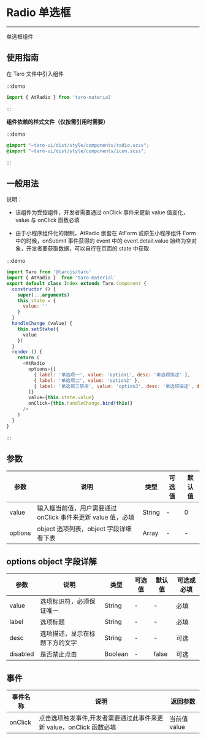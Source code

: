 # Radio 单选框

---
单选框组件

## 使用指南

在 Taro 文件中引入组件

:::demo
```js
import { AtRadio } from 'taro-material'
```
:::

**组件依赖的样式文件（仅按需引用时需要）**

:::demo
```scss
@import "~taro-ui/dist/style/components/radio.scss";
@import "~taro-ui/dist/style/components/icon.scss";
```
:::

## 一般用法

说明：

* 该组件为受控组件，开发者需要通过 onClick 事件来更新 value 值变化，value 与 onClick 函数必填

* 由于小程序组件化的限制，AtRadio 嵌套在 AtForm 或原生小程序组件 Form 中的时候，onSubmit 事件获得的 event 中的 event.detail.value 始终为空对象，开发者要获取数据，可以自行在页面的 state 中获取

:::demo

```js
import Taro from '@tarojs/taro'
import { AtRadio }  from 'taro-material'
export default class Index extends Taro.Component {
  constructor () {
    super(...arguments)
    this.state = {
      value: ''
    }
  }
  handleChange (value) {
    this.setState({
      value
    })
  }
  render () {
    return (
      <AtRadio
        options={[
          { label: '单选项一', value: 'option1', desc: '单选项描述' },
          { label: '单选项二', value: 'option2' },
          { label: '单选项三禁用', value: 'option3', desc: '单选项描述', disabled: true }
        ]}
        value={this.state.value}
        onClick={this.handleChange.bind(this)}
      />
    )
  }
}

```

:::

## 参数

| 参数       | 说明                                   | 类型    | 可选值                                                              | 默认值   |
| ---------- | -------------------------------------- | ------- | ------------------------------------------------------------------- | -------- |
| value | 输入框当前值，用户需要通过 onClick 事件来更新 value 值，必填   | String  | - | 0 |
| options  | object 选项列表，object 字段详细看下表  | Array | - | - |

## options object 字段详解

| 参数       | 说明                                   | 类型    | 可选值                                                              | 默认值   | 可选或必填
| ---------- | -------------------------------------- | ------- | ------------------------------------------------------------------- | -------- |-------- |
| value | 选项标识符，必须保证唯一  | String  | - | - | 必填 |
| label  | 选项标题  | String | - | - | 必填|
| desc  | 选项描述，显示在标题下方的文字  | String | - | - | 可选|
| disabled  | 是否禁止点击  | Boolean | - | false | 可选|

## 事件

| 事件名称 | 说明          | 返回参数  |
|---------- |-------------- |---------- |
| onClick | 点击选项触发事件,开发者需要通过此事件来更新 value，onClick 函数必填 | 当前值 value  |
